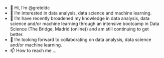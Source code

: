 - 👋 Hi, I’m @greteldc
- 👀 I’m interested in data analysis, data science and machine learning.
- 🌱 I’m have recently broadened my knowledge in data analysis, data science and/or machine learning through an intensive bootcamp in Data Science (The Bridge, Madrid (online)) and am still continuing to get better.
- 💞️ I’m looking forward to collaborating on data analysis, data science and/or machine learning.
- 📫 How to reach me ...


<!---
greteldc/greteldc is a ✨ special ✨ repository because its `README.md` (this file) appears on your GitHub profile.
You can click the Preview link to take a look at your changes.
--->
